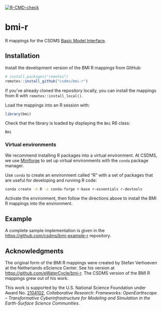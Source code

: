
<!--
README.md is generated from README.Rmd using `devtools::build_readme()`
-->

<!-- badges: start -->

[![R-CMD-check](https://github.com/csdms/bmi-r/actions/workflows/R-CMD-check.yaml/badge.svg)](https://github.com/csdms/bmi-r/actions/workflows/R-CMD-check.yaml)
<!-- badges: end -->

# bmi-r

R mappings for the CSDMS [Basic Model Interface](https://bmi.csdms.io).

## Installation

Install the development version of the BMI R mappings from GitHub:

``` r
# install.packages("remotes")
remotes::install_github("csdms/bmi-r")
```

If you’ve already cloned the repository locally, you can install the
mappings from R with `remotes::install_local()`.

Load the mappings into an R session with:

``` r
library(bmi)
```

Check that the library is loaded by displaying the `Bmi` R6 class:

``` r
Bmi
```

### Virtual environments

We recommend installing R packages into a virtual environment. At CSDMS,
we use [Miniforge](https://github.com/conda-forge/miniforge) to set up
virtual environments with the `conda` package manager.

Use `conda` to create an environment called “R” with a set of packages
that are useful for developing and running R code:

``` bash
conda create -n R -c conda-forge r-base r-essentials r-devtools
```

Activate the environment, then follow the directions above to install
the BMI R mappings into the environment.

## Example

A complete sample implementation is given in the
<https://github.com/csdms/bmi-example-r> repository.

## Acknowledgments

The original form of the BMI R mappings were created by Stefan Verhoeven
at the Netherlands eScience Center. See his version at
<https://github.com/eWaterCycle/bmi-r>. The CSDMS version of the BMI R
mappings grew out of his work.

This work is supported by the U.S. National Science Foundation under
Award
No. [2104102](https://www.nsf.gov/awardsearch/showAward?AWD_ID=2104102),
*Collaborative Research: Frameworks: OpenEarthscape – Transformative
Cyberinfrastructure for Modeling and Simulation in the Earth-Surface
Science Communities*.
